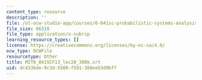 ```yaml
---
content_type: resource
description: ''
file: /ol-ocw-studio-app/courses/6-041sc-probabilistic-systems-analysis-and-applied-probability-fall-2013/dc433bde9c3d5580f591388eeb3d9bff_MIT6_041SCF13_lec20_300k.srt
file_size: 66318
file_type: application/x-subrip
learning_resource_types: []
license: https://creativecommons.org/licenses/by-nc-sa/4.0/
ocw_type: OCWFile
resourcetype: Other
title: MIT6_041SCF13_lec20_300k.srt
uid: dc433bde-9c3d-5580-f591-388eeb3d9bff
---
```

